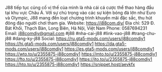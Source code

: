 J88 tiếp tục củng cố vị thế của mình là nhà cái cá cược thể thao hàng đầu tại khu vực Châu Á. Với sự chú trọng vào các sự kiện bóng đá lớn như Euro và Olympic, J88 mang đến loạt chương trình khuyến mãi đặc sắc, thu hút đông đảo người chơi tham gia.
Website: https://j88com.diy/
Địa chỉ: 529 Đ. Bát Khối, Thạch Bàn, Long Biên, Hà Nội, Việt Nam
Phone: 0587694231
Email: j88comdiy@gmail.com
#j88 #nha-cai-j88 #link-vao-j88 #trang-chu-j88 #dang-ky-j88
Social:
https://ru.gta5-mods.com/users/j88comdiy1
https://hi.gta5-mods.com/users/j88comdiy1
https://da.gta5-mods.com/users/j88comdiy1
https://es.gta5-mods.com/users/j88comdiy1
https://wto.to/u/2355875-j88comdiy1
https://mto.to/u/2355875-j88comdiy1
https://fto.to/u/2355875-j88comdiy1
https://jto.to/u/2355875-j88comdiy1
https://hto.to/u/2355875-j88comdiy1
https://snippet.host/aevkfx